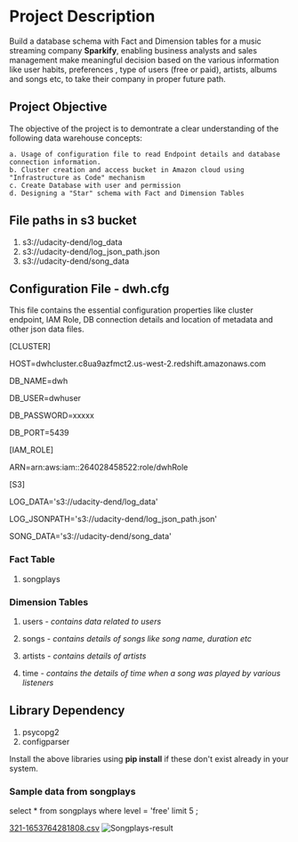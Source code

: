 # Project Description

Build a database schema with Fact and Dimension tables for a music streaming company **Sparkify**, enabling business analysts and sales management
make meaningful decision based on the various information like user habits, preferences , type of users (free or paid), artists, albums and songs etc, 
to take their company in proper future path.

## Project Objective 

The objective of the project is to demontrate a clear understanding of the following data warehouse concepts:
	
	a. Usage of configuration file to read Endpoint details and database connection information.
	b. Cluster creation and access bucket in Amazon cloud using "Infrastructure as Code" mechanism
	c. Create Database with user and permission
	d. Designing a "Star" schema with Fact and Dimension Tables
	
	
## File paths in s3 bucket	

1. s3://udacity-dend/log_data
2. s3://udacity-dend/log_json_path.json
3. s3://udacity-dend/song_data

## Configuration File - dwh.cfg

This file contains the essential configuration properties like cluster endpoint, IAM Role, DB connection details and 
location of metadata and other json data files.

[CLUSTER]

HOST=dwhcluster.c8ua9azfmct2.us-west-2.redshift.amazonaws.com

DB_NAME=dwh

DB_USER=dwhuser

DB_PASSWORD=xxxxx

DB_PORT=5439

[IAM_ROLE]

ARN=arn:aws:iam::264028458522:role/dwhRole

[S3]

LOG_DATA='s3://udacity-dend/log_data'

LOG_JSONPATH='s3://udacity-dend/log_json_path.json'

SONG_DATA='s3://udacity-dend/song_data'

### Fact Table
1. songplays

### Dimension Tables
1. users - *contains data related to users*

2. songs - *contains details of songs like song name, duration etc*

3. artists - *contains details of artists* 

4. time - *contains the details of time when a song was played by various listeners*

## Library Dependency
1. psycopg2
2. configparser

Install the above libraries using **pip install** if these don't exist already in your system.

### Sample data from songplays
select * from songplays where level = 'free' limit 5 ;

[321-1653764281808.csv](https://github.com/moulivirunchipuram/sparkify-datawarehouse/files/8791679/321-1653764281808.csv)
![Songplays-result](https://user-images.githubusercontent.com/17463601/170839443-ea98e5ba-0d3e-4f0b-935a-8f7d458d17b3.PNG)




